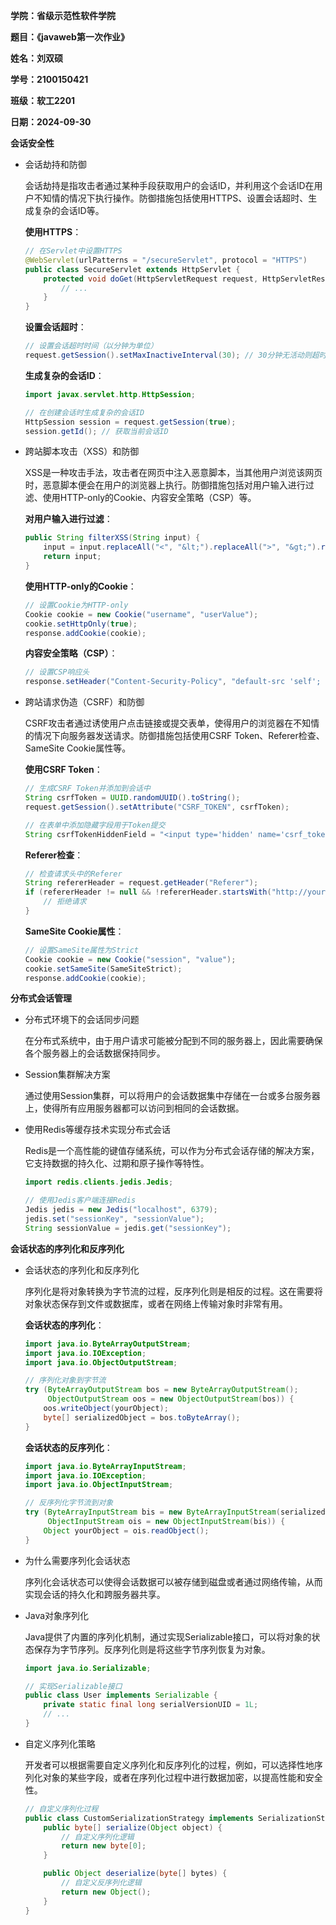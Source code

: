 **学院：省级示范性软件学院**

**题目：《javaweb第一次作业》**

**姓名：刘双硕**

**学号：2100150421**

**班级：软工2201**

**日期：2024-09-30**

**会话安全性**

- 会话劫持和防御

  会话劫持是指攻击者通过某种手段获取用户的会话ID，并利用这个会话ID在用户不知情的情况下执行操作。防御措施包括使用HTTPS、设置会话超时、生成复杂的会话ID等。

  **使用HTTPS**：

  ```java
  // 在Servlet中设置HTTPS
  @WebServlet(urlPatterns = "/secureServlet", protocol = "HTTPS")
  public class SecureServlet extends HttpServlet {
      protected void doGet(HttpServletRequest request, HttpServletResponse response) throws ServletException, IOException {
          // ...
      }
  }
  ```

  **设置会话超时**：

  ```java
  // 设置会话超时时间（以分钟为单位）
  request.getSession().setMaxInactiveInterval(30); // 30分钟无活动则超时
  ```

  **生成复杂的会话ID**：

  ```java
  import javax.servlet.http.HttpSession;
  
  // 在创建会话时生成复杂的会话ID
  HttpSession session = request.getSession(true);
  session.getId(); // 获取当前会话ID
  ```

  

- 跨站脚本攻击（XSS）和防御

  XSS是一种攻击手法，攻击者在网页中注入恶意脚本，当其他用户浏览该网页时，恶意脚本便会在用户的浏览器上执行。防御措施包括对用户输入进行过滤、使用HTTP-only的Cookie、内容安全策略（CSP）等。

  **对用户输入进行过滤**：

  ```java
  public String filterXSS(String input) {
      input = input.replaceAll("<", "&lt;").replaceAll(">", "&gt;").replaceAll("\"", "&quot;");
      return input;
  }
  ```

  **使用HTTP-only的Cookie**：

  ```java
  // 设置Cookie为HTTP-only
  Cookie cookie = new Cookie("username", "userValue");
  cookie.setHttpOnly(true);
  response.addCookie(cookie);
  ```

  **内容安全策略（CSP）**：

  ```java
  // 设置CSP响应头
  response.setHeader("Content-Security-Policy", "default-src 'self'; script-src 'self' https://trusted-cdn.com;");
  ```

  

- 跨站请求伪造（CSRF）和防御

  CSRF攻击者通过诱使用户点击链接或提交表单，使得用户的浏览器在不知情的情况下向服务器发送请求。防御措施包括使用CSRF Token、Referer检查、SameSite Cookie属性等。
  
  **使用CSRF Token**：
  
  ```java
  // 生成CSRF Token并添加到会话中
  String csrfToken = UUID.randomUUID().toString();
  request.getSession().setAttribute("CSRF_TOKEN", csrfToken);
  
  // 在表单中添加隐藏字段用于Token提交
  String csrfTokenHiddenField = "<input type='hidden' name='csrf_token' value='" + csrfToken + "' />";
  ```
  
  **Referer检查**：
  
  ```java
  // 检查请求头中的Referer
  String refererHeader = request.getHeader("Referer");
  if (refererHeader != null && !refererHeader.startsWith("http://yourwebsite.com")) {
      // 拒绝请求
  }
  ```
  
  **SameSite Cookie属性**：
  
  ```java
  // 设置SameSite属性为Strict
  Cookie cookie = new Cookie("session", "value");
  cookie.setSameSite(SameSiteStrict);
  response.addCookie(cookie);
  ```
  
  

**分布式会话管理**

- 分布式环境下的会话同步问题

  在分布式系统中，由于用户请求可能被分配到不同的服务器上，因此需要确保各个服务器上的会话数据保持同步。

- Session集群解决方案

  通过使用Session集群，可以将用户的会话数据集中存储在一台或多台服务器上，使得所有应用服务器都可以访问到相同的会话数据。

- 使用Redis等缓存技术实现分布式会话

  Redis是一个高性能的键值存储系统，可以作为分布式会话存储的解决方案，它支持数据的持久化、过期和原子操作等特性。
  
  ```java
  import redis.clients.jedis.Jedis;
  
  // 使用Jedis客户端连接Redis
  Jedis jedis = new Jedis("localhost", 6379);
  jedis.set("sessionKey", "sessionValue");
  String sessionValue = jedis.get("sessionKey");
  ```
  
  

**会话状态的序列化和反序列化**

- 会话状态的序列化和反序列化

  序列化是将对象转换为字节流的过程，反序列化则是相反的过程。这在需要将对象状态保存到文件或数据库，或者在网络上传输对象时非常有用。

  **会话状态的序列化**：

  ```java
  import java.io.ByteArrayOutputStream;
  import java.io.IOException;
  import java.io.ObjectOutputStream;
  
  // 序列化对象到字节流
  try (ByteArrayOutputStream bos = new ByteArrayOutputStream();
       ObjectOutputStream oos = new ObjectOutputStream(bos)) {
      oos.writeObject(yourObject);
      byte[] serializedObject = bos.toByteArray();
  }
  ```

  **会话状态的反序列化**：

  ```java
  import java.io.ByteArrayInputStream;
  import java.io.IOException;
  import java.io.ObjectInputStream;
  
  // 反序列化字节流到对象
  try (ByteArrayInputStream bis = new ByteArrayInputStream(serializedObject);
       ObjectInputStream ois = new ObjectInputStream(bis)) {
      Object yourObject = ois.readObject();
  }
  ```

  

- 为什么需要序列化会话状态

  序列化会话状态可以使得会话数据可以被存储到磁盘或者通过网络传输，从而实现会话的持久化和跨服务器共享。

- Java对象序列化

  Java提供了内置的序列化机制，通过实现Serializable接口，可以将对象的状态保存为字节序列。反序列化则是将这些字节序列恢复为对象。

  ```java
  import java.io.Serializable;
  
  // 实现Serializable接口
  public class User implements Serializable {
      private static final long serialVersionUID = 1L;
      // ...
  }
  ```

  

- 自定义序列化策略

  开发者可以根据需要自定义序列化和反序列化的过程，例如，可以选择性地序列化对象的某些字段，或者在序列化过程中进行数据加密，以提高性能和安全性。
  
  ```java
  // 自定义序列化过程
  public class CustomSerializationStrategy implements SerializationStrategy {
      public byte[] serialize(Object object) {
          // 自定义序列化逻辑
          return new byte[0];
      }
  
      public Object deserialize(byte[] bytes) {
          // 自定义反序列化逻辑
          return new Object();
      }
  }
  ```
  
  